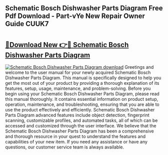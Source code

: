 ## Schematic Bosch Dishwasher Parts Diagram Free Pdf Download - Part-vYe New Repair Owner Guide CUUK7

# <h2><a href="http://dficv4.blite.top/?on=Schematic+Bosch+Dishwasher+Parts+Diagram">🔗Download New 👉🔴 Schematic Bosch Dishwasher Parts Diagram</a></h2>

[![Schematic Bosch Dishwasher Parts Diagram download](https://i.imgur.com/lujVjoI.png)](http://dficv4.blite.top/?on=Schematic+Bosch+Dishwasher+Parts+Diagram)
Greetings and welcome to the user manual for your newly acquired Schematic Bosch Dishwasher Parts Diagram. This manual is specifically designed to help you get the most out of your product by providing a thorough explanation of its features, setup, usage, maintenance, and problem-solving. Before you begin using your Schematic Bosch Dishwasher Parts Diagram, please read this manual thoroughly. It contains essential information on product setup, operation, maintenance, and troubleshooting, ensuring that you are able to use the product effectively and efficiently. Schematic Bosch Dishwasher Parts Diagram advanced features include object detection, fingerprint scanning, customizable profiles, and automated tasks, all of which can be accessed and customized through the user interface. We believe that the Schematic Bosch Dishwasher Parts Diagram has been a comprehensive and thorough resource in your quest to understand the features and capabilities of your new item. If you need any assistance or have any questions, our customer service team is always available.
